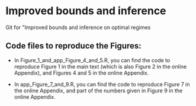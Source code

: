 # Improved bounds and inference
 Git for "Improved bounds and inference on optimal regimes

## Code files to reproduce the Figures:
- In Figure_1_and_app_Figure_4_and_5.R, you can find the code to reproduce Figure 1 in the main text (which is also Figure 2 in the online Appendix), and Figures 4 and 5 in the online Appendix.

- In app_Figure_7_and_9.R, you can find the code to reproduce Figure 7 in the online Appendix, and part of the numbers given in Figure 9 in the online Appendix.

